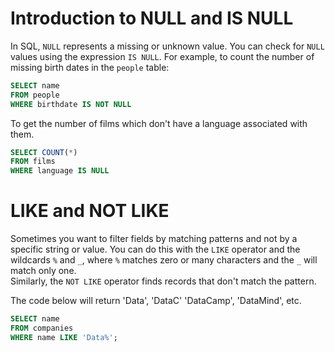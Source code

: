 # Introduction to NULL and IS NULL

In SQL, `NULL` represents a missing or unknown value. You can check for `NULL`
values using the expression `IS NULL`. For example, to count the number of 
missing birth dates in the `people` table:

```SQL
SELECT name
FROM people
WHERE birthdate IS NOT NULL

```
To get the number of films which don't have a language associated with them.

```SQL
SELECT COUNT(*)
FROM films
WHERE language IS NULL
```

# LIKE and NOT LIKE

Sometimes you want to filter fields by matching patterns and not by a specific string or value. You can do this with the `LIKE` operator and the wildcards `%` and `_`, where `%` matches zero or many characters and the `_` will match only one.  
Similarly, the `NOT LIKE` operator finds records that don't match the pattern.

The code below will return 'Data', 'DataC' 'DataCamp', 'DataMind', etc.

```SQL
SELECT name
FROM companies
WHERE name LIKE 'Data%';

```
